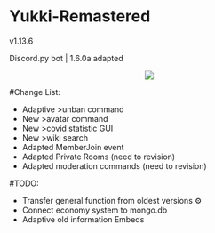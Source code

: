# Yukki-Remastered
<p> v1.13.6 </p>
<p> Discord.py bot | 1.6.0a adapted </p> 

<p align="center">
    <img src="https://sun9-7.userapi.com/impg/naRoTuZ82rSI5A__ez6OzhzhbcN2m7_atRZeoA/eTu5KXNrmb4.jpg?size=1440x810&quality=96&proxy=1&sign=54c5d02d74b939fbf749194e17039075&type=album">
</p>

#Change List:
- Adaptive >unban command
- New >avatar command
- New >covid statistic GUI
- New >wiki search
- Adapted MemberJoin event 
- Adapted Private Rooms (need to revision)
- Adapted moderation commands (need to revision)

#TODO:
- Transfer general function from oldest versions ⚙ ️
- Connect economy system to mongo.db
- Adaptive old information Embeds